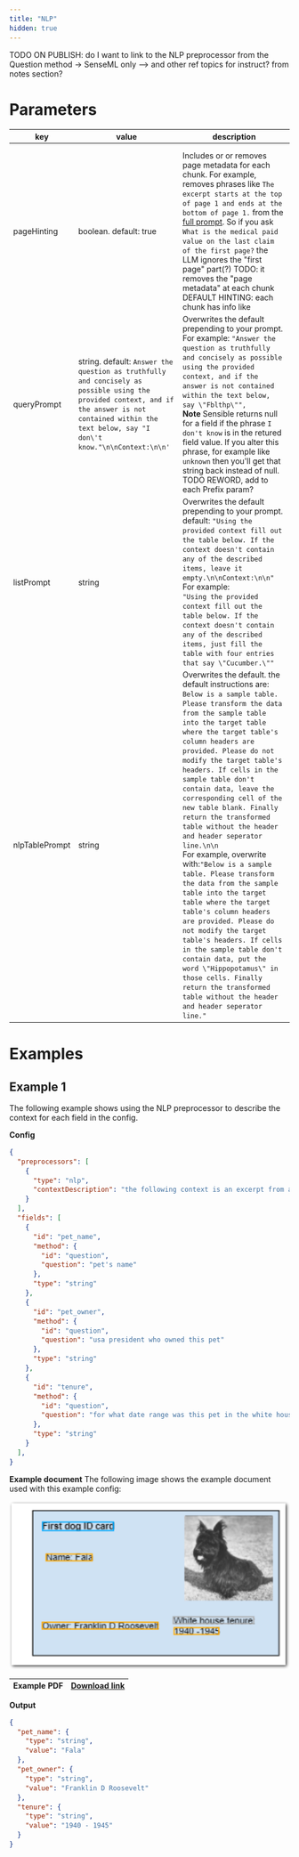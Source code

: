 ```yaml
---
title: "NLP"
hidden: true
---
```


TODO ON PUBLISH: do I want to link to the NLP preprocessor from the Question method -> SenseML only --> and other ref topics for instruct? from notes section?

Parameters
====

| key            | value                                                        | description                                                  |
| -------------- | ------------------------------------------------------------ | ------------------------------------------------------------ |
|                |                                                              |                                                              |
|                |                                                              |                                                              |
| pageHinting    | boolean. default: true                                       | Includes or or removes page metadata for each chunk.  For example, removes phrases like ``The excerpt starts at the top of page 1 and ends at the bottom of page 1.`` from the [full prompt](doc:prompt). So if you ask `What is the medical paid value on the last claim of the first page?` the LLM ignores the "first page" part(?) TODO: it removes the "page metadata" at each chunk<br/> DEFAULT HINTING: each chunk has info like |
| queryPrompt    | string. default: `Answer the question as truthfully and concisely as possible using the provided context, and if the answer is not contained within the text below, say "I don\'t know."\n\nContext:\n\n'` | Overwrites the default prepending to your prompt.<br/> For example:  `"Answer the question as truthfully and concisely as possible using the provided context, and if the answer is not contained within the text below, say \"Fblthp\"",`<br/>**Note** Sensible returns null for a field if the phrase `I don't know` is in the retured field value. If you alter this phrase, for example like `unknown` then you'll get that string back instead of null. TODO REWORD, add to each Prefix param? |
| listPrompt     | string                                                       | Overwrites the default prepending to your prompt. default: `"Using the provided context fill out the table below. If the context doesn't contain any of the described items, leave it empty.\n\nContext:\n\n"` <br/>For example:<br/>`"Using the provided context fill out the table below. If the context doesn't contain any of the described items, just fill the table with four entries that say \"Cucumber.\""` |
| nlpTablePrompt | string                                                       | Overwrites the default. the default instructions are: `Below is a sample table. Please transform the data from the sample table into the target table where the target table's column headers are provided. Please do not modify the target table's headers. If cells in the sample table don't contain data, leave the corresponding cell of the new table blank. Finally return the transformed table without the header and header seperator line.\n\n`<br/> For example, overwrite with:`"Below is a sample table. Please transform the data from the sample table into the target table where the target table's column headers are provided. Please do not modify the target table's headers. If cells in the sample table don't contain data, put the word \"Hippopotamus\" in those cells. Finally return the transformed table without the header and header seperator line."` |


Examples
====

Example 1
---

The following example shows using the NLP preprocessor to describe the context for each field in the config.

**Config**

```json
{
  "preprocessors": [
    {
      "type": "nlp",
      "contextDescription": "the following context is an excerpt from an ID card for a presidential pet."
    }
  ],
  "fields": [
    {
      "id": "pet_name",
      "method": {
        "id": "question",
        "question": "pet's name"
      },
      "type": "string"
    },
    {
      "id": "pet_owner",
      "method": {
        "id": "question",
        "question": "usa president who owned this pet"
      },
      "type": "string"
    },
    {
      "id": "tenure",
      "method": {
        "id": "question",
        "question": "for what date range was this pet in the white house"
      },
      "type": "string"
    }
  ],
}
```

**Example document**
The following image shows the example document used with this example config:

![Click to enlarge](https://raw.githubusercontent.com/sensible-hq/sensible-docs/main/readme-sync/assets/v0/images/final/nlp.png)

| Example PDF | [Download link](https://raw.githubusercontent.com/sensible-hq/sensible-docs/main/readme-sync/assets/v0/pdfs/nlp.pdf) |
| ----------- | ------------------------------------------------------------ |

**Output**

```json
{
  "pet_name": {
    "type": "string",
    "value": "Fala"
  },
  "pet_owner": {
    "type": "string",
    "value": "Franklin D Roosevelt"
  },
  "tenure": {
    "type": "string",
    "value": "1940 - 1945"
  }
}
```



